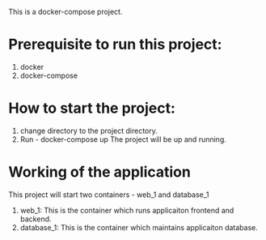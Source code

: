 This is a docker-compose project.

# Prerequisite to run this project:
1. docker
2. docker-compose

# How to start the project:
1. change directory to the project directory.
2. Run - docker-compose up
The project will be up and running.

# Working of the application
This project will start two containers - web_1 and database_1
1. web_1: This is the container which runs applicaiton frontend and backend.
2. database_1: This is the container which maintains applicaiton database.

